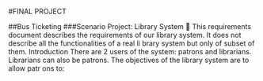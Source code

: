 #FINAL PROJECT

##Bus Ticketing
###Scenario
Project: Library System 

This  requirements  document  describes  the  requirements  of  our
  library  system.  It 
does not describe all the functionalities of a real  li
brary system but only of subset 
of them. 
Introduction 
There are 2 users of the system: patrons and librarians.
 Librarians can also be patrons. 
The objectives of the library system are to allow patr
ons to:  
